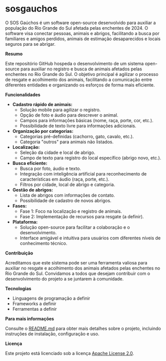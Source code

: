 # sosgauchos
O SOS Gaúchos é um software open-source desenvolvido para auxiliar a população do Rio Grande do Sul afetada pelas enchentes de 2024. O software visa conectar pessoas, animais e abrigos, facilitando a busca por familiares e amigos perdidos, animais de estimação desaparecidos e locais seguros para se abrigar.

**Resumo**

Este repositório GitHub hospeda o desenvolvimento de um sistema open-source para auxiliar no registro e busca de animais afetados pelas enchentes no Rio Grande do Sul. O objetivo principal é agilizar o processo de resgate e acolhimento dos animais, facilitando a comunicação entre diferentes entidades e organizando os esforços de forma mais eficiente.

**Funcionalidades**

* **Cadastro rápido de animais:**
    * Solução mobile para agilizar o registro.
    * Opção de foto e áudio para descrever o animal.
    * Campos para informações básicas (nome, raça, porte, cor, etc.).
    * Possibilidade de texto livre para informações adicionais.
* **Organização por categorias:**
    * Categorias pré-definidas (cachorro, gato, cavalo, etc.).
    * Categoria "outros" para animais não listados.
* **Localização:**
    * Seleção da cidade e local de abrigo.
    * Campo de texto para registro do local específico (abrigo novo, etc.).
* **Busca eficiente:**
    * Busca por foto, áudio e texto.
    * Integração com inteligência artificial para reconhecimento de características em áudio (raça, porte, etc.).
    * Filtros por cidade, local de abrigo e categoria.
* **Gestão de abrigos:**
    * Lista de abrigos com informações de contato.
    * Possibilidade de cadastro de novos abrigos.
* **Fases:**
    * Fase 1: Foco na localização e registro de animais.
    * Fase 2: Implementação de recursos para resgate (a definir).
* **Plataforma:**
    * Solução open-source para facilitar a colaboração e o desenvolvimento.
    * Interface amigável e intuitiva para usuários com diferentes níveis de conhecimento técnico.

**Contribuição**

Acreditamos que este sistema pode ser uma ferramenta valiosa para auxiliar no resgate e acolhimento dos animais afetados pelas enchentes no Rio Grande do Sul. Convidamos a todos que desejam contribuir com o desenvolvimento do projeto a se juntarem à comunidade.

**Tecnologias**

* Linguagens de programação a definir
* Frameworks a definir
* Ferramentas a definir

**Para mais informações**

Consulte o [README.md](README.md) para obter mais detalhes sobre o projeto, incluindo instruções de instalação, configuração e uso.

**Licença**

Este projeto está licenciado sob a licença [Apache License 2.0](https://www.apache.org/licenses/LICENSE-2.0).

